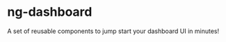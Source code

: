 ng-dashboard
============

A set of reusable components to jump start your dashboard UI in minutes!
